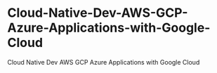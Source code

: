 # Cloud-Native-Dev-AWS-GCP-Azure-Applications-with-Google-Cloud
Cloud Native Dev AWS GCP Azure Applications with Google Cloud
